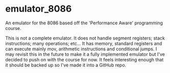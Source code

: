 # emulator_8086
An emulator for the 8086 based off the 'Performance Aware' programming course.

This is not a complete emulator. It does not handle segment registers; stack instructions;
many operations; etc... It has memory, standard registers and can execute mainly mov,
arithmetic instructions and conditional jumps. I may revisit this in the future to make
it a fully implemented emulator but I've decided to push on with the course for now.
It feels interesting enough that it should be backed up so I've made it into a GitHub repo.
